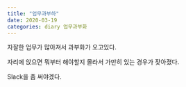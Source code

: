 ```yaml
---
title: "업무과부하"
date: 2020-03-19
categories: diary 업무과부화
---
```

자잘한 업무가 많아져서 과부화가 오고있다.

자리에 앉으면 뭐부터 해야할지 몰라서 가만히 있는 경우가 잦아졌다.

Slack을 좀 써야겠다.
